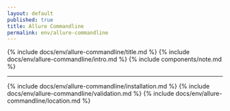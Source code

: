 ```yaml
---
layout: default
published: true
title: Allure Commandline
permalink: env/allure-commandline
---
```


{% include docs/env/allure-commandline/title.md %}
{% include docs/env/allure-commandline/intro.md %}
{% include components/note.md %}

---

{% include docs/env/allure-commandline/installation.md %}
{% include docs/env/allure-commandline/validation.md %}
{% include docs/env/allure-commandline/location.md %}
